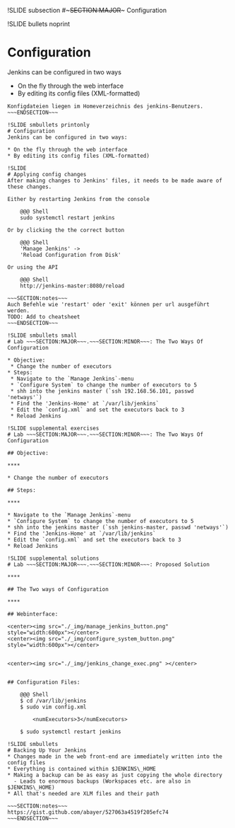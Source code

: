 !SLIDE subsection
#~~~SECTION:MAJOR~~~ Configuration

!SLIDE bullets noprint
# Configuration
Jenkins can be configured in two ways

* On the fly through the web interface
* By editing its config files (XML-formatted)

~~~SECTION:notes~~~
Konfigdateien liegen im Homeverzeichnis des jenkins-Benutzers.
~~~ENDSECTION~~~

!SLIDE smbullets printonly
# Configuration
Jenkins can be configured in two ways:

* On the fly through the web interface
* By editing its config files (XML-formatted)

!SLIDE
# Applying config changes
After making changes to Jenkins' files, it needs to be made aware of these changes.

Either by restarting Jenkins from the console

    @@@ Shell
    sudo systemctl restart jenkins

Or by clicking the the correct button

    @@@ Shell
	'Manage Jenkins' ->  
	'Reload Configuration from Disk'

Or using the API

	@@@ Shell
    http://jenkins-master:8080/reload  

~~~SECTION:notes~~~
Auch Befehle wie 'restart' oder 'exit' können per url ausgeführt werden.
TODO: Add to cheatsheet
~~~ENDSECTION~~~

!SLIDE smbullets small
# Lab ~~~SECTION:MAJOR~~~.~~~SECTION:MINOR~~~: The Two Ways Of Configuration

* Objective:
 * Change the number of executors
* Steps:
 * Navigate to the `Manage Jenkins`-menu
 * `Configure System` to change the number of executors to 5
 * shh into the jenkins master (`ssh 192.168.56.101, passwd 'netways'`)
 * Find the 'Jenkins-Home' at `/var/lib/jenkins`
 * Edit the `config.xml` and set the executors back to 3
 * Reload Jenkins

!SLIDE supplemental exercises
# Lab ~~~SECTION:MAJOR~~~.~~~SECTION:MINOR~~~: The Two Ways Of Configuration

## Objective:

****

* Change the number of executors

## Steps:

****

* Navigate to the `Manage Jenkins`-menu
* `Configure System` to change the number of executors to 5
* shh into the jenkins master (`ssh jenkins-master, passwd 'netways'`)
* Find the 'Jenkins-Home' at `/var/lib/jenkins`
* Edit the `config.xml` and set the executors back to 3
* Reload Jenkins

!SLIDE supplemental solutions
# Lab ~~~SECTION:MAJOR~~~.~~~SECTION:MINOR~~~: Proposed Solution

****

## The Two ways of Configuration

****

## Webinterface:

<center><img src="./_img/manage_jenkins_button.png" style="width:600px"></center>
<center><img src="./_img/configure_system_button.png" style="width:600px"></center>


<center><img src="./_img/jenkins_change_exec.png" ></center>


## Configuration Files:

    @@@ Shell
    $ cd /var/lib/jenkins
    $ sudo vim config.xml

        <numExecutors>3</numExecutors>

    $ sudo systemctl restart jenkins

!SLIDE smbullets
# Backing Up Your Jenkins
* Changes made in the web front-end are immediately written into the config files
* Everything is contained within $JENKINS\_HOME
* Making a backup can be as easy as just copying the whole directory
  - Leads to enormous backups (Workspaces etc. are also in $JENKINS\_HOME)
* All that's needed are XLM files and their path

~~~SECTION:notes~~~
https://gist.github.com/abayer/527063a4519f205efc74
~~~ENDSECTION~~~
